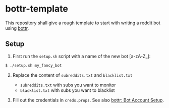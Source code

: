 # bottr-template

This repository shall give a rough template to start with writing a 
reddit bot using [bottr](https://botts.readthedocs.io).

## Setup

1) First run the `setup.sh` script with a name of the new bot [a-zA-Z_]:
```bash
$ ./setup.sh my_fancy_bot
```

2) Replace the content of `subreddits.txt` and `blacklist.txt` 
   - `subreddits.txt` with subs you want to monitor
   - `blacklist.txt` with subs you want to blacklist
 
3) Fill out the credentials in `creds.props`. See also [bottr: Bot Account Setup](http://bottr.readthedocs.io/setup.html).
